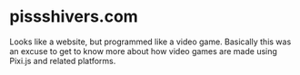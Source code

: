 # pissshivers.com

Looks like a website, but programmed like a video game. Basically this was an excuse to get to know more about how video games are made using Pixi.js and related platforms.